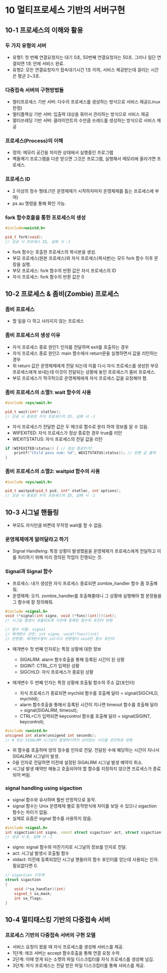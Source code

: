 # 10 멀티프로세스 기반의 서버구현

## 10-1 프로세스의 이해와 활용

### 두 가지 유형의 서버

* 유형1: 첫 번째 연결요청자는 대기 0초, 50번째 연결요청자는 50초. 그러나 일단 연결되면 1초 안에 서비스 완료.
* 유형2: 모든 연결요청자가 접속대기시간 1초 이하, 서비스 제공받는데 걸리는 시간은 평균 2~3초.

### 다중접속 서버의 구현방법들

* 멀티프로세스 기반 서버: 다수의 프로세스를 생성하는 방식으로 서비스 제공(Linux 한정)
* 멀티플렉싱 기반 서버: 입출력 대상을 묶어서 관리하는 방식으로 서비스 제공
* 멀티쓰레딩 기반 서버: 클라이언트의 수만큼 쓰레드를 생성하는 방식으로 서비스 제공

### 프로세스(Process)의 이해

* 정의: 메모리 공간을 차지한 상태에서 실행중인 프로그램
* 벽돌깨기 프로그램을 다운 받으면 그것은 프로그램, 실행해서 메모리에 올라가면 프로세스.

### 프로세스 ID

* 2 이상의 정수 형태.(1은 운영체제가 시작하자마자 운영체제를 돕는 프로세스에 부여)
* ps au 명령을 통해 확인 가능.

### fork 함수호출을 통한 프로세스의 생성

```cpp
#include<unistd.h>

pid_t fork(void);
// 성공 시 프로세스 ID, 실패 시 -1
```

* fork 함수는 호출한 프로세스의 복사본을 생성.
* 부모 프로세스(원본 프로세스)와 자식 프로세스(복사본)는 모두 fork 함수 이후 문장을 실행.
* 부모 프로세스: fork 함수의 반환 값은 자식 프로세스의 ID
* 자식 프로세스: fork 함수의 반환 값은 0

## 10-2 프로세스 & 좀비(Zombie) 프로세스

### 좀비 프로세스

* 할 일을 다 하고 사라지지 않는 프로세스

### 좀비 프로세스의 생성 이유

* 자식 프로세스 종료 원인1: 인자를 전달하며 exit를 호출하는 경우
* 자식 프로세스 종료 원인2: main 함수에서 return문을 실행하면서 값을 리턴하는 경우
* 위 return 값은 운영체제에게 전달 되는데 이를 다시 자식 프로세스를 생성한 부모 프로세스에게 보내는데 이것이 전달되는 상황에 놓인 프로세스가 좀비 프로세스.
* 부모 프로세스가 적극적으로 운영체제에게 자식 프로세스 값을 요청해야 함.

### 좀비 프로세스의 소멸1: wait 함수의 사용

```cpp
#include <sys/wait.h>

pid_t wait(int* statloc);
// 성공 시 종료된 자식 프로세스의 ID, 실패 시 -1
```

* 자식 프로세스가 전달한 값은 두 메크로 함수로 분리 하여 정보를 알 수 있음.
* WIFEXITED: 자식 프로세스가 정상 종료한 경우 true를 리턴
* WEXITSTATUS: 자식 프로세스의 전달 값을 리턴

```cpp
if (WIFEXITED(status)) { // 정상 종료인가?
    printf("Child pass num: %d", WEXITSTATUS(status)); // 반환 값 출력
}
```

### 좀비 프로세스의 소멸2: waitpid 함수의 사용

```cpp
#include <sys/wait.h>

pid_t waitpid(pid_t pid, int* statloc, int options);
// 성공 시 종료된 자식 프로세스의 ID, 실패 시 -1
```

## 10-3 시그널 핸들링

* 부모도 자식만큼 바쁜데 무작정 wait를 할 수 없음.

### 운영체제에게 알려달라고 하기

* Signal Handleing: 특정 상황이 발생했음을 운영체제가 프로세스에게 전달하고 이를 처리하기 위해 미리 정의된 작업이 진행되는 것.

### Signal과 Signal 함수

* 프로세스: 내가 생성한 자식 프로세스 종료되면 zombie_handler 함수 좀 호출해줘.
* 운영체제: 오키. zombie_handler를 호출해줄테니 그 상황에 실행해야 할 문장들을 그 함수에 잘 정의해줘.

```cpp
#include <signal.h>
void (*signal(int signo, void (*func)(int)))(int);
// 시그널 발생시 호출되도록 이전에 등록된 함수의 포인터 반환

// 함수 이름: signal
// 매개변수 선언: int signo, void(*func)(int)
// 반환형: 매개변수형이 int이고 반환형이 void인 함수 포인터
```

* 매개변수 첫 번째 인자로는 특정 상황에 대한 정보
    + SIGALRM: alarm 함수호출을 통해 등록된 시간이 된 상황
    + SIGINT: CTRL_C가 입력된 상황
    + SIGCHLD: 자식 프로세스가 종료된 상황

* 매개변수 두 번째 인자는 특정 상황에 호출될 함수의 주소 값(포인터)
    + 자식 프로세스가 종료되면 mychild 함수를 호출해 달라 = signal(SIGCHLD, mychild);
    + alarm 함수호출을 통해서 등록된 시간이 지나면 timeout 함수를 호출해 달라 = signal(SIGALRM, timeout);
    + CTRL+C가 입력되면 keycontrol 함수를 호출해 달라 = signal(SIGINT, keycontrol);

```cpp
#include <unistd.h>
unsigned int alarm(unsigend int seconds);
// 0 또는 SIGALRM 시그널이 발생하기까지 남아있는 시간을 초단위로 반환
```

* 위 함수를 호출하며 양의 정수를 인자로 전달. 전달된 수에 해당하는 시간이 지나서 SIGALRM 시그널이 발생.
* 0을 인자로 전달하면 이전에 설정된 SIGALRM 시그널 발생 예약이 취소.
* 시그널 발생 예약만 해놓고 호출되어야 할 함수를 지정하지 않으면 프로세스가 종료되어 버림.

### signal handling using sigaction

* signal 함수와 유사하며 훨씬 안정적으로 동작.
* signal 함수는 Unix 운영체제 별로 동작방식에 차이를 보일 수 있으나 sigaction 함수는 차이가 없음.
* 실제로 요즘은 signal 함수를 사용하지 않음.

```cpp
#include <signal.h>
int sigaction(int signo, const struct sigaction* act, struct sigaction* oldact);
// 성공 시 0, 실패 시 -1
```

* signo: signal 함수와 마찬가지로 시그널의 정보를 인자로 전달.
* act: 시그널 발생시 호출될 함수
* oldact: 이전에 등록되었던 시그널 핸들러의 함수 포인터를 얻는데 사용되는 인자. 필요없다면 0.

```cpp
// sigaction 구조체
struct sigaction
{
    void (*sa_handler)(int)
    sigset_t sa_mask;
    int sa_flags;
}
```

## 10-4 멀티태스킹 기반의 다중접속 서버

### 프로세스 기반의 다중접속 서버의 구현 모델

* 서비스 요청이 왔을 때 자식 프로세스를 생성해 서비스를 제공.
* 1단계: 에코 서버는 accept 함수호출을 통해 연결 요청 수락.
* 2단계: 이때 얻게 되는 소켓의 파일 디스크립터를 자식 프로세스를 생성해 넘김.
* 3단계: 자식 프로세스는 전달 받은 파일 디스크립터를 통해 서비스를 제공.